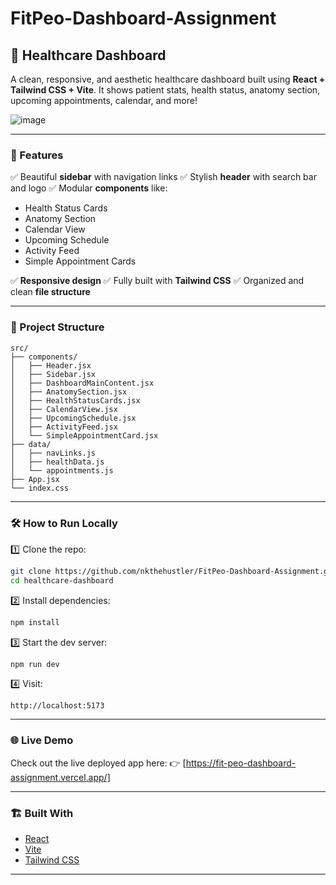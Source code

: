 ﻿# FitPeo-Dashboard-Assignment

## 🏥 Healthcare Dashboard

A clean, responsive, and aesthetic healthcare dashboard built using **React + Tailwind CSS + Vite**.
It shows patient stats, health status, anatomy section, upcoming appointments, calendar, and more!

![image](https://github.com/user-attachments/assets/6e7fa6c1-fe29-4bd7-82ab-e3508ea48264)


---

### 🚀 Features

✅ Beautiful **sidebar** with navigation links
✅ Stylish **header** with search bar and logo
✅ Modular **components** like:

* Health Status Cards
* Anatomy Section
* Calendar View
* Upcoming Schedule
* Activity Feed
* Simple Appointment Cards

✅ **Responsive design**
✅ Fully built with **Tailwind CSS**
✅ Organized and clean **file structure**

---

### 📂 Project Structure

```
src/
├── components/
│   ├── Header.jsx
│   ├── Sidebar.jsx
│   ├── DashboardMainContent.jsx
│   ├── AnatomySection.jsx
│   ├── HealthStatusCards.jsx
│   ├── CalendarView.jsx
│   ├── UpcomingSchedule.jsx
│   ├── ActivityFeed.jsx
│   └── SimpleAppointmentCard.jsx
├── data/
│   ├── navLinks.js
│   ├── healthData.js
│   └── appointments.js
├── App.jsx
└── index.css
```

---

### 🛠️ How to Run Locally

1️⃣ Clone the repo:

```bash
git clone https://github.com/nkthehustler/FitPeo-Dashboard-Assignment.git
cd healthcare-dashboard
```

2️⃣ Install dependencies:

```bash
npm install
```

3️⃣ Start the dev server:

```bash
npm run dev
```

4️⃣ Visit:

```
http://localhost:5173
```

---

### 🌐 Live Demo

Check out the live deployed app here:
👉 [https://fit-peo-dashboard-assignment.vercel.app/]

---

### 🏗️ Built With

* [React](https://reactjs.org/)
* [Vite](https://vitejs.dev/)
* [Tailwind CSS](https://tailwindcss.com/)

---
